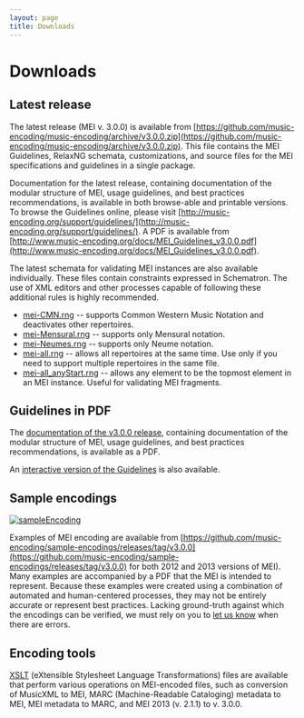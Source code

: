```yaml
---
layout: page
title: Downloads
---
```

# Downloads

## Latest release

The latest release (MEI v. 3.0.0) is available from [https://github.com/music-encoding/music-encoding/archive/v3.0.0.zip](https://github.com/music-encoding/music-encoding/archive/v3.0.0.zip). This file contains the MEI Guidelines, RelaxNG schemata, customizations, and source files for the MEI specifications and guidelines in a single package.

Documentation for the latest release, containing documentation of the modular structure of MEI, usage guidelines, and best practices recommendations, is available in both browse-able and printable versions. To browse the Guidelines online, please visit [http://music-encoding.org/support/guidelines/](http://music-encoding.org/support/guidelines/). A PDF is available from [http://www.music-encoding.org/docs/MEI_Guidelines_v3.0.0.pdf](http://www.music-encoding.org/docs/MEI_Guidelines_v3.0.0.pdf).

The latest schemata for validating MEI instances are also available individually. These files contain constraints expressed in Schematron. The use of XML editors and other processes capable of following these additional rules is highly recommended.

* [mei-CMN.rng](http://www.music-encoding.org/schema/current/mei-CMN.rng) -- supports Common Western Music Notation and deactivates other repertoires.
* [mei-Mensural.rng](http://www.music-encoding.org/schema/current/mei-Mensural.rng) -- supports only Mensural notation.
* [mei-Neumes.rng](http://www.music-encoding.org/schema/current/mei-Neumes.rng) -- supports only Neume notation.
* [mei-all.rng](http://www.music-encoding.org/schema/current/mei-all.rng) -- allows all repertoires at the same time. Use only if you need to support multiple repertoires in the same file.
* [mei-all_anyStart.rng](http://www.music-encoding.org/schema/current/mei-all_anyStart.rng) -- allows any element to be the topmost element in an MEI instance. Useful for validating MEI fragments.

## Guidelines in PDF

The [documentation of the v3.0.0 release](http://www.music-encoding.org/docs/MEI_Guidelines_v3.0.0.pdf), containing documentation of the modular structure of MEI, usage guidelines, and best practices recommendations, is available as a PDF.

An [interactive version of the Guidelines](http://music-encoding.org/support/guidelines/ "Interactive MEI Guidelines") is also available.

## Sample encodings

[![sampleEncoding](http://music-encoding.org/wp-content/uploads/2015/04/sampleEncoding-300x176.jpg)](http://music-encoding.org/wp-content/uploads/2015/04/sampleEncoding.jpg)

Examples of MEI encoding are available from [https://github.com/music-encoding/sample-encodings/releases/tag/v3.0.0](https://github.com/music-encoding/sample-encodings/releases/tag/v3.0.0) for both 2012 and 2013 versions of MEI). Many examples are accompanied by a PDF that the MEI is intended to represent. Because these examples were created using a combination of automated and human-centered processes, they may not be entirely accurate or represent best practices. Lacking ground-truth against which the encodings can be verified, we must rely on you to [let us know](mailto:info@music-encoding.org) when there are errors.

## Encoding tools

[XSLT](https://github.com/music-encoding/encoding-tools/releases/tag/v3.0.0) (eXtensible Stylesheet Language Transformations) files are available that perform various operations on MEI-encoded files, such as conversion of MusicXML to MEI, MARC (Machine-Readable Cataloging) metadata to MEI, MEI metadata to MARC, and MEI 2013 (v. 2.1.1) to v. 3.0.0.

